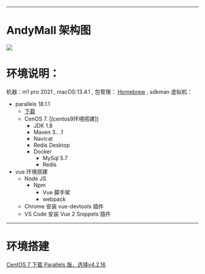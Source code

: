 
----
# AndyMall 架构图
![](https://i.imgur.com/PDv6F32.png)


# 环境说明：

机器：m1 pro 2021  , macOS:13.4.1 ,
包管理： [Homebrew](Configuration/homebrew/Homebrew.md) , sdkman 
虚拟机：
- parallels 18.1.1  
	- [下载](https://luoxx.top/archives/pd-18-active)
	- CenOS 7.  [[centos9环境搭建]]
		- JDK 1.8
		- Maven 3.. .1
		- Navicat
		- Redis Desktop
		- Docker
			- MySql 5.7
			- Redis
- vue 环境搭建
	- Node JS
		- Npm
			- Vue 脚手架
			- webpack
	- Chrome 安装 vue-devtools 插件
	- VS Code 安装 Vue 2 Snippets 插件


----
# 环境搭建

[CentOS 7 下载 Parallels 版，选择v4.2.16](https://app.vagrantup.com/generic/boxes/centos7)



